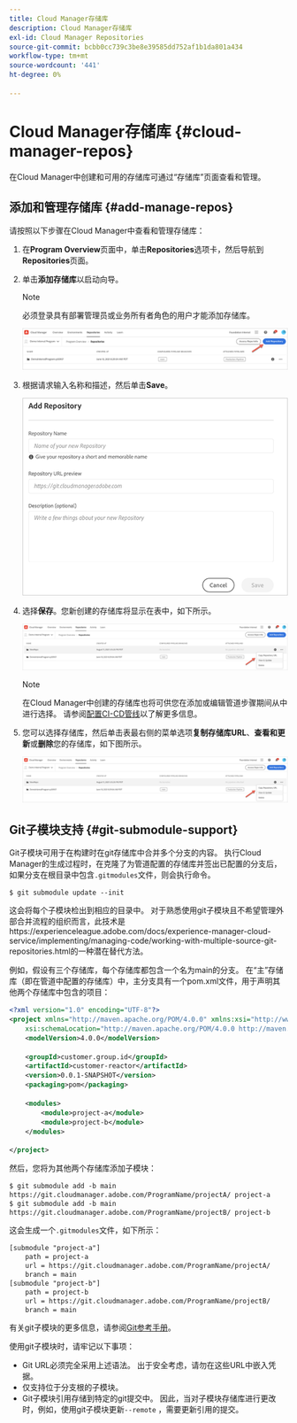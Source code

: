 ```yaml
---
title: Cloud Manager存储库
description: Cloud Manager存储库
exl-id: Cloud Manager Repositories
source-git-commit: bcbb0cc739c3be8e39585dd752af1b1da801a434
workflow-type: tm+mt
source-wordcount: '441'
ht-degree: 0%

---
```


# Cloud Manager存储库 {#cloud-manager-repos}

在Cloud Manager中创建和可用的存储库可通过“存储库”页面查看和管理。

## 添加和管理存储库 {#add-manage-repos}

请按照以下步骤在Cloud Manager中查看和管理存储库：

1. 在&#x200B;**Program Overview**&#x200B;页面中，单击&#x200B;**Repositories**&#x200B;选项卡，然后导航到&#x200B;**Repositories**&#x200B;页面。

1. 单击&#x200B;**添加存储库**&#x200B;以启动向导。

   >[!NOTE]
   >必须登录具有部署管理员或业务所有者角色的用户才能添加存储库。

   ![](assets/repos/create-repo2.png)


1. 根据请求输入名称和描述，然后单击&#x200B;**Save**。

   ![](assets/repos/repo-1.png)

1. 选择&#x200B;**保存**。您新创建的存储库将显示在表中，如下所示。

   ![](assets/repos/create-repo3.png)

   >[!NOTE]
   >在Cloud Manager中创建的存储库也将可供您在添加或编辑管道步骤期间从中进行选择。 请参阅[配置CI-CD管线](https://experienceleague.adobe.com/docs/experience-manager-cloud-service/implementing/using-cloud-manager/configure-pipeline.html?lang=en)以了解更多信息。

1. 您可以选择存储库，然后单击表最右侧的菜单选项&#x200B;**复制存储库URL**、**查看和更新**&#x200B;或&#x200B;**删除**&#x200B;您的存储库，如下图所示。

   ![](assets/repos/create-repo3.png)


## Git子模块支持 {#git-submodule-support}

Git子模块可用于在构建时在git存储库中合并多个分支的内容。 执行Cloud Manager的生成过程时，在克隆了为管道配置的存储库并签出已配置的分支后，如果分支在根目录中包含`.gitmodules`文件，则会执行命令。

```
$ git submodule update --init
```

这会将每个子模块检出到相应的目录中。 对于熟悉使用git子模块且不希望管理外部合并流程的组织而言，此技术是https://experienceleague.adobe.com/docs/experience-manager-cloud-service/implementing/managing-code/working-with-multiple-source-git-repositories.html的一种潜在替代方法。

例如，假设有三个存储库，每个存储库都包含一个名为main的分支。 在“主”存储库（即在管道中配置的存储库）中，主分支具有一个pom.xml文件，用于声明其他两个存储库中包含的项目：

```xml
<?xml version="1.0" encoding="UTF-8"?>
<project xmlns="http://maven.apache.org/POM/4.0.0" xmlns:xsi="http://www.w3.org/2001/XMLSchema-instance"
    xsi:schemaLocation="http://maven.apache.org/POM/4.0.0 http://maven.apache.org/maven-v4_0_0.xsd">
    <modelVersion>4.0.0</modelVersion>
   
    <groupId>customer.group.id</groupId>
    <artifactId>customer-reactor</artifactId>
    <version>0.0.1-SNAPSHOT</version>
    <packaging>pom</packaging>
   
    <modules>
        <module>project-a</module>
        <module>project-b</module>
    </modules>
   
</project>
```

然后，您将为其他两个存储库添加子模块：

```
$ git submodule add -b main https://git.cloudmanager.adobe.com/ProgramName/projectA/ project-a
$ git submodule add -b main https://git.cloudmanager.adobe.com/ProgramName/projectB/ project-b
```

这会生成一个`.gitmodules`文件，如下所示：

```
[submodule "project-a"]
    path = project-a
    url = https://git.cloudmanager.adobe.com/ProgramName/projectA/
    branch = main
[submodule "project-b"]
    path = project-b
    url = https://git.cloudmanager.adobe.com/ProgramName/projectB/
    branch = main
```

有关git子模块的更多信息，请参阅[Git参考手册](https://git-scm.com/book/en/v2/Git-Tools-Submodules)。

使用git子模块时，请牢记以下事项：

* Git URL必须完全采用上述语法。 出于安全考虑，请勿在这些URL中嵌入凭据。
* 仅支持位于分支根的子模块。
* Git子模块引用存储到特定的git提交中。 因此，当对子模块存储库进行更改时，例如，使用git子模块更新`--remote` ，需要更新引用的提交。

